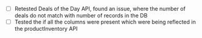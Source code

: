 - [ ] Retested Deals of the Day API, found an issue, where the number of deals do not match with number of records in the DB
- [ ] Tested the if all the columns were present which were being reflected in the productInventory API